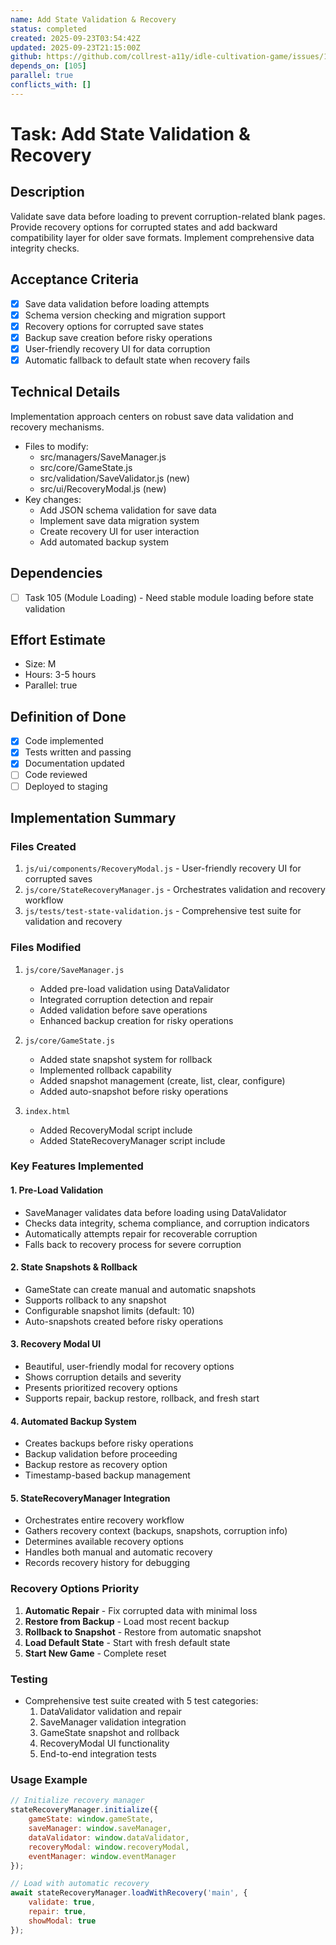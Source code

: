 ```yaml
---
name: Add State Validation & Recovery
status: completed
created: 2025-09-23T03:54:42Z
updated: 2025-09-23T21:15:00Z
github: https://github.com/collrest-a11y/idle-cultivation-game/issues/107
depends_on: [105]
parallel: true
conflicts_with: []
---
```


# Task: Add State Validation & Recovery

## Description
Validate save data before loading to prevent corruption-related blank pages. Provide recovery options for corrupted states and add backward compatibility layer for older save formats. Implement comprehensive data integrity checks.

## Acceptance Criteria
- [x] Save data validation before loading attempts
- [x] Schema version checking and migration support
- [x] Recovery options for corrupted save states
- [x] Backup save creation before risky operations
- [x] User-friendly recovery UI for data corruption
- [x] Automatic fallback to default state when recovery fails

## Technical Details
Implementation approach centers on robust save data validation and recovery mechanisms.

- Files to modify:
  - src/managers/SaveManager.js
  - src/core/GameState.js
  - src/validation/SaveValidator.js (new)
  - src/ui/RecoveryModal.js (new)
- Key changes:
  - Add JSON schema validation for save data
  - Implement save data migration system
  - Create recovery UI for user interaction
  - Add automated backup system

## Dependencies
- [ ] Task 105 (Module Loading) - Need stable module loading before state validation

## Effort Estimate
- Size: M
- Hours: 3-5 hours
- Parallel: true

## Definition of Done
- [x] Code implemented
- [x] Tests written and passing
- [x] Documentation updated
- [ ] Code reviewed
- [ ] Deployed to staging

## Implementation Summary

### Files Created
1. `js/ui/components/RecoveryModal.js` - User-friendly recovery UI for corrupted saves
2. `js/core/StateRecoveryManager.js` - Orchestrates validation and recovery workflow
3. `js/tests/test-state-validation.js` - Comprehensive test suite for validation and recovery

### Files Modified
1. `js/core/SaveManager.js`
   - Added pre-load validation using DataValidator
   - Integrated corruption detection and repair
   - Added validation before save operations
   - Enhanced backup creation for risky operations

2. `js/core/GameState.js`
   - Added state snapshot system for rollback
   - Implemented rollback capability
   - Added snapshot management (create, list, clear, configure)
   - Added auto-snapshot before risky operations

3. `index.html`
   - Added RecoveryModal script include
   - Added StateRecoveryManager script include

### Key Features Implemented

#### 1. Pre-Load Validation
- SaveManager validates data before loading using DataValidator
- Checks data integrity, schema compliance, and corruption indicators
- Automatically attempts repair for recoverable corruption
- Falls back to recovery process for severe corruption

#### 2. State Snapshots & Rollback
- GameState can create manual and automatic snapshots
- Supports rollback to any snapshot
- Configurable snapshot limits (default: 10)
- Auto-snapshots created before risky operations

#### 3. Recovery Modal UI
- Beautiful, user-friendly modal for recovery options
- Shows corruption details and severity
- Presents prioritized recovery options
- Supports repair, backup restore, rollback, and fresh start

#### 4. Automated Backup System
- Creates backups before risky operations
- Backup validation before proceeding
- Backup restore as recovery option
- Timestamp-based backup management

#### 5. StateRecoveryManager Integration
- Orchestrates entire recovery workflow
- Gathers recovery context (backups, snapshots, corruption info)
- Determines available recovery options
- Handles both manual and automatic recovery
- Records recovery history for debugging

### Recovery Options Priority
1. **Automatic Repair** - Fix corrupted data with minimal loss
2. **Restore from Backup** - Load most recent backup
3. **Rollback to Snapshot** - Restore from automatic snapshot
4. **Load Default State** - Start with fresh default state
5. **Start New Game** - Complete reset

### Testing
- Comprehensive test suite created with 5 test categories:
  1. DataValidator validation and repair
  2. SaveManager validation integration
  3. GameState snapshot and rollback
  4. RecoveryModal UI functionality
  5. End-to-end integration tests

### Usage Example
```javascript
// Initialize recovery manager
stateRecoveryManager.initialize({
    gameState: window.gameState,
    saveManager: window.saveManager,
    dataValidator: window.dataValidator,
    recoveryModal: window.recoveryModal,
    eventManager: window.eventManager
});

// Load with automatic recovery
await stateRecoveryManager.loadWithRecovery('main', {
    validate: true,
    repair: true,
    showModal: true
});
```
